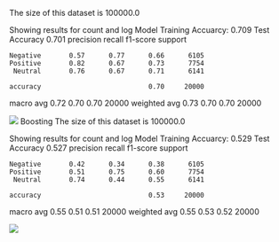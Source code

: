 The size of this dataset is 100000.0

Showing results for count and log Model
Training Accuarcy: 0.709
Test Accuracy 0.701
              precision    recall  f1-score   support

    Negative       0.57      0.77      0.66      6105
    Positive       0.82      0.67      0.73      7754
     Neutral       0.76      0.67      0.71      6141

    accuracy                           0.70     20000
   macro avg       0.72      0.70      0.70     20000
weighted avg       0.73      0.70      0.70     20000

![](../plots/plot_acc_20230704-2153.png)
Boosting
The size of this dataset is 100000.0

Showing results for count and log Model
Training Accuarcy: 0.529
Test Accuracy 0.527
              precision    recall  f1-score   support

    Negative       0.42      0.34      0.38      6105
    Positive       0.51      0.75      0.60      7754
     Neutral       0.74      0.44      0.55      6141

    accuracy                           0.53     20000
   macro avg       0.55      0.51      0.51     20000
weighted avg       0.55      0.53      0.52     20000

![](../plots/plot_acc_boost_20230704-2153.png)
